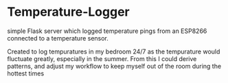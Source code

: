 # Temperature-Logger
simple Flask server which logged temperature pings from an ESP8266 connected to a temperature sensor.

Created to log tempuratures in my bedroom 24/7 as the tempurature would fluctuate greatly, especially in the summer.
From this I could derive patterns, and adjust my workflow to keep myself out of the room during the hottest times
